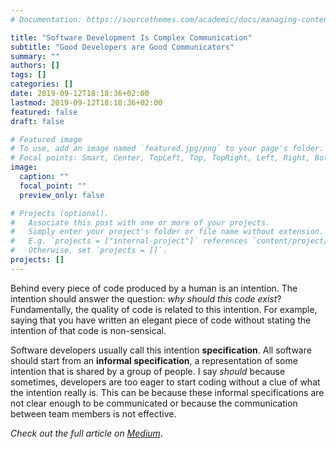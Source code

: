 ```yaml
---
# Documentation: https://sourcethemes.com/academic/docs/managing-content/

title: "Software Development Is Complex Communication"
subtitle: "Good Developers are Good Communicators"
summary: ""
authors: []
tags: []
categories: []
date: 2019-09-12T18:18:36+02:00
lastmod: 2019-09-12T18:18:36+02:00
featured: false
draft: false

# Featured image
# To use, add an image named `featured.jpg/png` to your page's folder.
# Focal points: Smart, Center, TopLeft, Top, TopRight, Left, Right, BottomLeft, Bottom, BottomRight.
image:
  caption: ""
  focal_point: ""
  preview_only: false

# Projects (optional).
#   Associate this post with one or more of your projects.
#   Simply enter your project's folder or file name without extension.
#   E.g. `projects = ["internal-project"]` references `content/project/deep-learning/index.md`.
#   Otherwise, set `projects = []`.
projects: []
---
```


Behind every piece of code produced by a human is an intention. The intention should answer the question: *why should this code exist*? Fundamentally, the quality of code is related to this intention. For example, saying that you have written an elegant piece of code without stating the intention of that code is non-sensical.

Software developers usually call this intention **specification**. All software should start from an **informal specification**, a representation of some intention that is shared by a group of people. I say *should* because sometimes, developers are too eager to start coding without a clue of what the intention really is. This can be because these informal specifications are not clear enough to be communicated or because the communication between team members is not effective.

*Check out the full article on [Medium](https://medium.com/@marceloabsousa/software-development-is-complex-communication-ca43c01c98a1)*.